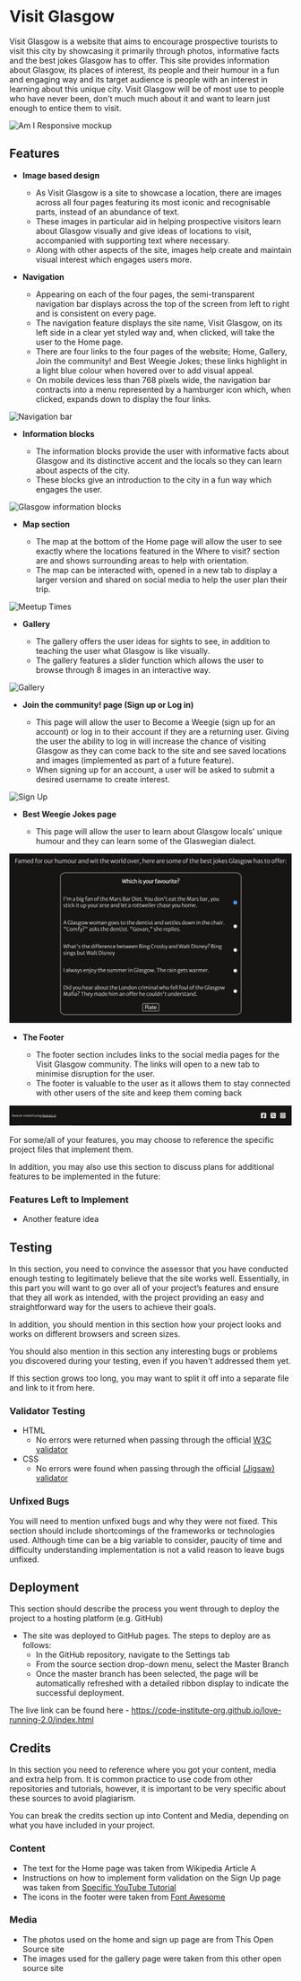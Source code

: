 # Visit Glasgow

Visit Glasgow is a website that aims to encourage prospective tourists to visit this city by showcasing it primarily through photos, informative facts and the best jokes Glasgow has to offer. This site provides information about Glasgow, its places of interest, its people and their humour in a fun and engaging way and its target audience is people with an interest in learning about this unique city. Visit Glasgow will be of most use to people who have never been, don't much much about it and want to learn just enough to entice them to visit.

![Am I Responsive mockup](https://github.com/ebl138/visit-glasgow/tree/main/media/visit-glasgow-am-i-responsive-1260x720.PNG?raw=true)

## Features

- __Image based design__

  - As Visit Glasgow is a site to showcase a location, there are images across all four pages featuring its most iconic and recognisable parts, instead of an abundance of text.
  - These images in particular aid in helping prospective visitors learn about Glasgow visually and give ideas of locations to visit, accompanied with supporting text where necessary.
  - Along with other aspects of the site, images help create and maintain visual interest which engages users more.

- __Navigation__

  - Appearing on each of the four pages, the semi-transparent navigation bar displays across the top of the screen from left to right and is consistent on every page.
  - The navigation feature displays the site name, Visit Glasgow, on its left side in a clear yet styled way and, when clicked, will take the user to the Home page.
  - There are four links to the four pages of the website; Home, Gallery, Join the community! and Best Weegie Jokes; these links highlight in a light blue colour when hovered over to add visual appeal.
  - On mobile devices less than 768 pixels wide, the navigation bar contracts into a menu represented by a hamburger icon which, when clicked, expands down to display the four links.

![Navigation bar](https://github.com/ebl138/visit-glasgow/tree/main/media/navigation-bar.PNG?raw=true)

- __Information blocks__

  - The information blocks provide the user with informative facts about Glasgow and its distinctive accent and the locals so they can learn about aspects of the city.
  - These blocks give an introduction to the city in a fun way which engages the user.

![Glasgow information blocks](https://github.com/ebl138/visit-glasgow/tree/main/media/information-blocks.PNG?raw=true)

- __Map section__

  - The map at the bottom of the Home page will allow the user to see exactly where the locations featured in the Where to visit? section are and shows surrounding areas to help with orientation.
  - The map can be interacted with, opened in a new tab to display a larger version and shared on social media to help the user plan their trip.

![Meetup Times](https://github.com/ebl138/visit-glasgow/tree/main/media/locations-map-2100x457.PNG?raw=true)

- __Gallery__

  - The gallery offers the user ideas for sights to see, in addition to teaching the user what Glasgow is like visually.
  - The gallery features a slider function which allows the user to browse through 8 images in an interactive way.

![Gallery](https://github.com/ebl138/visit-glasgow/tree/main/media/gallery-620x502.PNG?raw=true)

- __Join the community! page (Sign up or Log in)__

  - This page will allow the user to Become a Weegie (sign up for an account) or log in to their account if they are a returning user. Giving the user the ability to log in will increase the chance of visiting Glasgow as they can come back to the site and see saved locations and images (implemented as part of a future feature).
  - When signing up for an account, a user will be asked to submit a desired username to create interest.

![Sign Up](https://github.com/ebl138/visit-glasgow/tree/main/media/join-the-community-1200x444.PNG?raw=true)

- __Best Weegie Jokes page__

  - This page will allow the user to learn about Glasgow locals' unique humour and they can learn some of the Glaswegian dialect.

![Sign Up](https://raw.githubusercontent.com/ebl138/visit-glasgow/main/media/best-weegie-jokes.PNG)

- __The Footer__

  - The footer section includes links to the social media pages for the Visit Glasgow community. The links will open to a new tab to minimise disruption for the user.
  - The footer is valuable to the user as it allows them to stay connected with other users of the site and keep them coming back

![Footer](https://raw.githubusercontent.com/ebl138/visit-glasgow/main/media/footer.PNG)

For some/all of your features, you may choose to reference the specific project files that implement them.

In addition, you may also use this section to discuss plans for additional features to be implemented in the future:

### Features Left to Implement

- Another feature idea

## Testing

In this section, you need to convince the assessor that you have conducted enough testing to legitimately believe that the site works well. Essentially, in this part you will want to go over all of your project’s features and ensure that they all work as intended, with the project providing an easy and straightforward way for the users to achieve their goals.

In addition, you should mention in this section how your project looks and works on different browsers and screen sizes.

You should also mention in this section any interesting bugs or problems you discovered during your testing, even if you haven't addressed them yet.

If this section grows too long, you may want to split it off into a separate file and link to it from here.

### Validator Testing

- HTML
  - No errors were returned when passing through the official [W3C validator](https://validator.w3.org/nu/?doc=https%3A%2F%2Fcode-institute-org.github.io%2Flove-running-2.0%2Findex.html)
- CSS
  - No errors were found when passing through the official [(Jigsaw) validator](https://jigsaw.w3.org/css-validator/validator?uri=https%3A%2F%2Fvalidator.w3.org%2Fnu%2F%3Fdoc%3Dhttps%253A%252F%252Fcode-institute-org.github.io%252Flove-running-2.0%252Findex.html&profile=css3svg&usermedium=all&warning=1&vextwarning=&lang=en#css)

### Unfixed Bugs

You will need to mention unfixed bugs and why they were not fixed. This section should include shortcomings of the frameworks or technologies used. Although time can be a big variable to consider, paucity of time and difficulty understanding implementation is not a valid reason to leave bugs unfixed.

## Deployment

This section should describe the process you went through to deploy the project to a hosting platform (e.g. GitHub)

- The site was deployed to GitHub pages. The steps to deploy are as follows:
  - In the GitHub repository, navigate to the Settings tab
  - From the source section drop-down menu, select the Master Branch
  - Once the master branch has been selected, the page will be automatically refreshed with a detailed ribbon display to indicate the successful deployment.

The live link can be found here - <https://code-institute-org.github.io/love-running-2.0/index.html>

## Credits

In this section you need to reference where you got your content, media and extra help from. It is common practice to use code from other repositories and tutorials, however, it is important to be very specific about these sources to avoid plagiarism.

You can break the credits section up into Content and Media, depending on what you have included in your project.

### Content

- The text for the Home page was taken from Wikipedia Article A
- Instructions on how to implement form validation on the Sign Up page was taken from [Specific YouTube Tutorial](https://www.youtube.com/)
- The icons in the footer were taken from [Font Awesome](https://fontawesome.com/)

### Media

- The photos used on the home and sign up page are from This Open Source site
- The images used for the gallery page were taken from this other open source site
